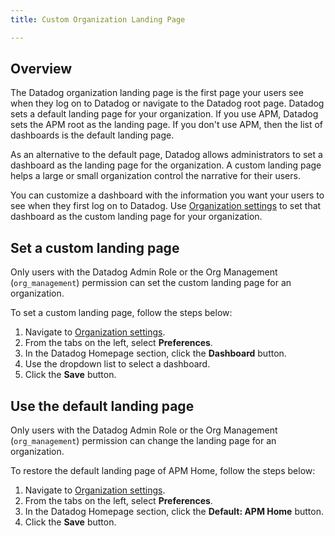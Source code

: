 ```yaml
---
title: Custom Organization Landing Page

---
```


## Overview

The Datadog organization landing page is the first page your users see when they log on to Datadog or navigate to the Datadog root page. Datadog sets a default landing page for your organization. If you use APM, Datadog sets the APM root as the landing page. If you don't use APM, then the list of dashboards is the default landing page.

As an alternative to the default page, Datadog allows administrators to set a dashboard as the landing page for the organization. A custom landing page helps a large or small organization control the narrative for their users.

You can customize a dashboard with the information you want your users to see when they first log on to Datadog. Use [Organization settings][1] to set that dashboard as the custom landing page for your organization.

## Set a custom landing page

Only users with the Datadog Admin Role or the Org Management (`org_management`) permission can set the custom landing page for an organization.

To set a custom landing page, follow the steps below:

1. Navigate to [Organization settings][1].
2. From the tabs on the left, select **Preferences**.
3. In the Datadog Homepage section, click the **Dashboard** button.
4. Use the dropdown list to select a dashboard.
5. Click the **Save** button.

## Use the default landing page

Only users with the Datadog Admin Role or the Org Management (`org_management`) permission can change the landing page for an organization.

To restore the default landing page of APM Home, follow the steps below:

1. Navigate to [Organization settings][1].
2. From the tabs on the left, select **Preferences**.
3. In the Datadog Homepage section, click the **Default: APM Home** button.
4. Click the **Save** button.

[1]: https://app.datadoghq.com/organization-settings/
